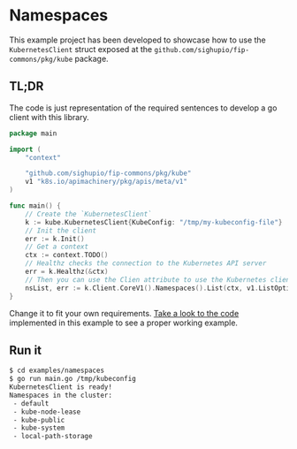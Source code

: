 # Namespaces

This example project has been developed to showcase how to use the `KubernetesClient` struct exposed at
the `github.com/sighupio/fip-commons/pkg/kube` package.

## TL;DR

The code is just representation of the required sentences to develop a go client with this library.

```go
package main

import (
    "context"

    "github.com/sighupio/fip-commons/pkg/kube"
    v1 "k8s.io/apimachinery/pkg/apis/meta/v1"
)

func main() {
    // Create the `KubernetesClient`
    k := kube.KubernetesClient{KubeConfig: "/tmp/my-kubeconfig-file"}
    // Init the client
    err := k.Init()
    // Get a context
    ctx := context.TODO()
    // Healthz checks the connection to the Kubernetes API server
    err = k.Healthz(&ctx)
    // Then you can use the Clien attribute to use the Kubernetes client-go library
    nsList, err := k.Client.CoreV1().Namespaces().List(ctx, v1.ListOptions{})
}
```

Change it to fit your own requirements. [Take a look to the code](main.go) implemented in this example to see a proper
working example.

## Run it

```bash
$ cd examples/namespaces
$ go run main.go /tmp/kubeconfig
KubernetesClient is ready!
Namespaces in the cluster:
 - default
 - kube-node-lease
 - kube-public
 - kube-system
 - local-path-storage
```
